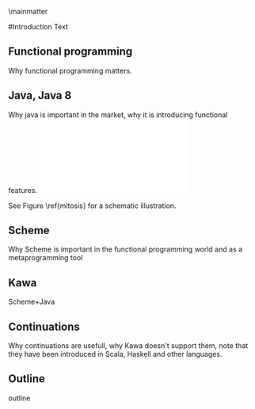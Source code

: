 \mainmatter

#Introduction
Text

## Functional programming
Why functional programming matters.

## Java, Java 8
Why java is important in the market, why it is introducing functional features.
![Interphase and the different stages of mitosis. Figure from Walczak et al., 2010. \label{mitosis} ](figures/mitosis_Walczak.pdf)

See Figure \ref{mitosis} for a schematic illustration.

## Scheme
Why Scheme is important in the functional programming world and as a metaprogramming tool

## Kawa
Scheme+Java

## Continuations
Why continuations are usefull, why Kawa doesn't support them, note that they have been introduced in Scala, Haskell and other languages.

## Outline
outline
